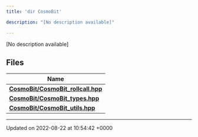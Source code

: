 ```yaml
---
title: 'dir CosmoBit'

description: "[No description available]"

---
```







[No description available]

## Files

| Name           |
| -------------- |
| **[CosmoBit/CosmoBit_rollcall.hpp](/documentation/code/gambit_2-2/files/cosmobit__rollcall_8hpp/#file-cosmobit-rollcall.hpp)**  |
| **[CosmoBit/CosmoBit_types.hpp](/documentation/code/gambit_2-2/files/cosmobit__types_8hpp/#file-cosmobit-types.hpp)**  |
| **[CosmoBit/CosmoBit_utils.hpp](/documentation/code/gambit_2-2/files/cosmobit__utils_8hpp/#file-cosmobit-utils.hpp)**  |






-------------------------------

Updated on 2022-08-22 at 10:54:42 +0000
